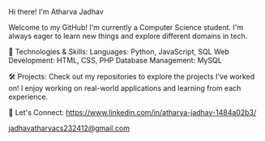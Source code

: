 Hi there! I'm Atharva Jadhav

Welcome to my GitHub! I'm currently a Computer Science student. I'm always eager to learn new things and explore different domains in tech.

🔧 Technologies & Skills:
Languages: Python, JavaScript, SQL
Web Development: HTML, CSS, PHP
Database Management: MySQL

🛠 Projects:
Check out my repositories to explore the projects I've worked on! I enjoy working on real-world applications and learning from each experience.

🤝 Let's Connect:
https://www.linkedin.com/in/atharva-jadhav-1484a02b3/

jadhavatharvacs232412@gmail.com
